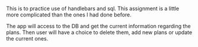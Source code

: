 This is to practice use of handlebars and sql. This assignment is a little more complicated than the ones I had done before.

The app will access to the DB and get the current information regarding the plans. Then user will have a choice to delete them, add new plans or update the current ones.